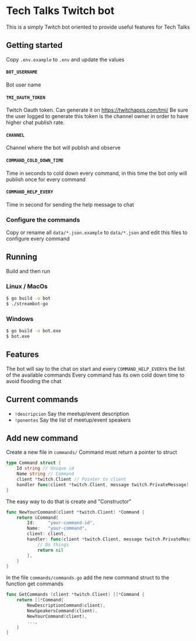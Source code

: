 # Tech Talks Twitch bot

This is a simply Twitch bot oriented to provide useful features for Tech Talks


## Getting started

Copy `.env.example` to `.env` and update the values

#### `BOT_USERNAME` 
Bot user name

#### `TMI_OAUTH_TOKEN`
Twitch Oauth token. Can generate it on https://twitchapps.com/tmi/
Be sure the user logged to generate this token is the channel owner in order to have higher chat publish rate.

#### `CHANNEL`
Channel where the bot will publish and observe

#### `COMMAND_COLD_DOWN_TIME`
Time in seconds to cold down every command, in this time the bot only will publish once for every command

#### `COMMAND_HELP_EVERY`
Time in second for sending the help message to chat


### Configure the commands

Copy or rename all `data/*.json.example` to `data/*.json` and edit this files to configure every command


## Running

Build and then run

### Linux / MacOs
```bash
$ go build -o bot
$ ./streambot-go
```

### Windows
```bash
$ go build -o bot.exe
$ bot.exe
```


## Features

The bot will say to the chat on start and every `COMMAND_HELP_EVERY`s the list of the available commands
Every command has its own cold down time to avoid flooding the chat 


## Current commands

* `!descripcion` Say the meetup/event description
* `!ponentes` Say the list of meetup/event speakers


## Add new command

Create a new file in `commands/`
Command must return a pointer to struct

```go
type Command struct {
	Id string // Unique id
	Name string // Command
	client *twitch.Client // Pointer to client
	handler func(client *twitch.Client, message twitch.PrivateMessage) error
}
```
The easy way to do that is create and "Constructor"


```go
func NewYourCommand(client *twitch.Client) *Command {
    return &Command{
        Id:     "your-command-id",
        Name:   "your-command",
        client: client,
        handler: func(client *twitch.Client, message twitch.PrivateMessage) error {
            // Do things
            return nil
        },
    }
}
```



In the file `commands/commands.go` add the new command struct to the function get commands
```go
func GetCommands (client *twitch.Client) []*Command {
    return []*Command{
        NewDescriptionCommand(client),
        NewSpeakersCommand(client),
        NewYourCommand(client),
        ...,
    }
}
```



